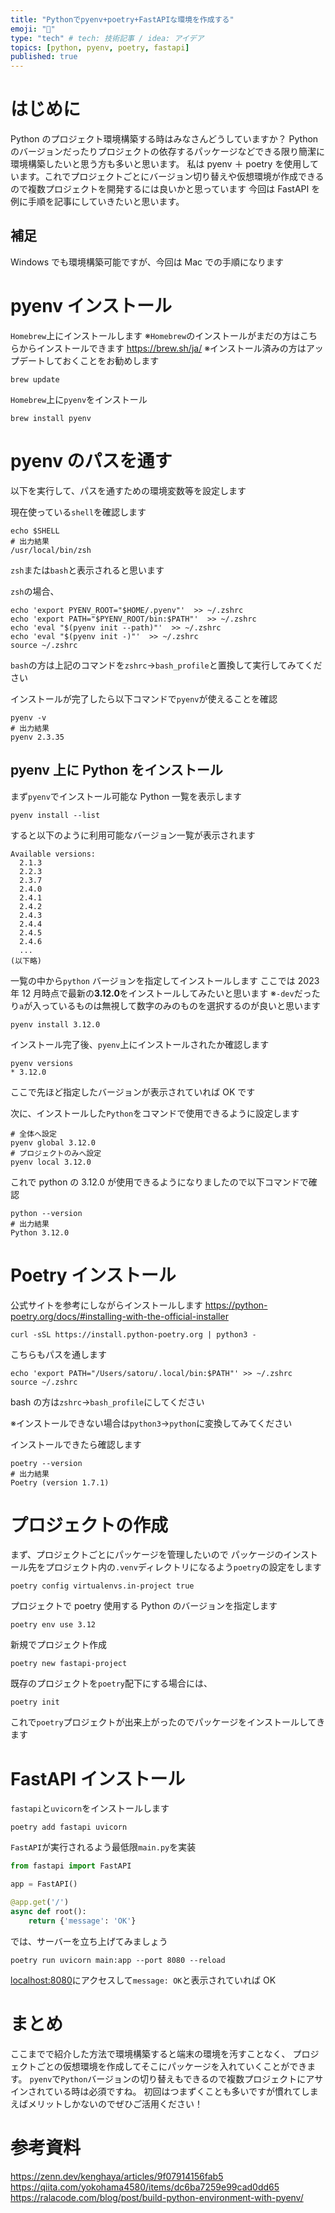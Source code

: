 ```yaml
---
title: "Pythonでpyenv+poetry+FastAPIな環境を作成する"
emoji: "📌"
type: "tech" # tech: 技術記事 / idea: アイデア
topics: [python, pyenv, poetry, fastapi]
published: true
---
```


# はじめに

Python のプロジェクト環境構築する時はみなさんどうしていますか？
Python のバージョンだったりプロジェクトの依存するパッケージなどできる限り簡潔に環境構築したいと思う方も多いと思います。
私は pyenv ＋ poetry を使用しています。これでプロジェクトごとにバージョン切り替えや仮想環境が作成できるので複数プロジェクトを開発するには良いかと思っています
今回は FastAPI を例に手順を記事にしていきたいと思います。

## 補足

Windows でも環境構築可能ですが、今回は Mac での手順になります

# pyenv インストール

`Homebrew`上にインストールします
※`Homebrew`のインストールがまだの方はこちらからインストールできます
https://brew.sh/ja/
※インストール済みの方はアップデートしておくことをお勧めします

```shell
brew update
```

`Homebrew`上に`pyenv`をインストール

```shell
brew install pyenv
```

# pyenv のパスを通す

以下を実行して、パスを通すための環境変数等を設定します

現在使っている`shell`を確認します

```shell
echo $SHELL
# 出力結果
/usr/local/bin/zsh
```

`zsh`または`bash`と表示されると思います

`zsh`の場合、

```shell
echo 'export PYENV_ROOT="$HOME/.pyenv"'  >> ~/.zshrc
echo 'export PATH="$PYENV_ROOT/bin:$PATH"'  >> ~/.zshrc
echo 'eval "$(pyenv init --path)"'  >> ~/.zshrc
echo 'eval "$(pyenv init -)"'  >> ~/.zshrc
source ~/.zshrc
```

`bash`の方は上記のコマンドを`zshrc`→`bash_profile`と置換して実行してみてください

インストールが完了したら以下コマンドで`pyenv`が使えることを確認

```shell
pyenv -v
# 出力結果
pyenv 2.3.35
```

## pyenv 上に Python をインストール

まず`pyenv`でインストール可能な Python 一覧を表示します

```shell
pyenv install --list
```

すると以下のように利用可能なバージョン一覧が表示されます

```shell
Available versions:
  2.1.3
  2.2.3
  2.3.7
  2.4.0
  2.4.1
  2.4.2
  2.4.3
  2.4.4
  2.4.5
  2.4.6
  ...
(以下略)
```

一覧の中から`python` バージョンを指定してインストールします
ここでは 2023 年 12 月時点で最新の**3.12.0**をインストールしてみたいと思います
※`-dev`だったり`a`が入っているものは無視して数字のみのものを選択するのが良いと思います

```shell
pyenv install 3.12.0
```

インストール完了後、`pyenv`上にインストールされたか確認します

```shell
pyenv versions
* 3.12.0
```

ここで先ほど指定したバージョンが表示されていれば OK です

次に、インストールした`Python`をコマンドで使用できるように設定します

```shell
# 全体へ設定
pyenv global 3.12.0
# プロジェクトのみへ設定
pyenv local 3.12.0
```

これで python の 3.12.0 が使用できるようになりましたので以下コマンドで確認

```shell
python --version
# 出力結果
Python 3.12.0
```

# Poetry インストール

公式サイトを参考にしながらインストールします
https://python-poetry.org/docs/#installing-with-the-official-installer

```shell
curl -sSL https://install.python-poetry.org | python3 -
```

こちらもパスを通します

```shell
echo 'export PATH="/Users/satoru/.local/bin:$PATH"' >> ~/.zshrc
source ~/.zshrc
```

bash の方は`zshrc`→`bash_profile`にしてください

※インストールできない場合は`python3`→`python`に変換してみてください

インストールできたら確認します

```shell
poetry --version
# 出力結果
Poetry (version 1.7.1)
```

# プロジェクトの作成

まず、プロジェクトごとにパッケージを管理したいので
パッケージのインストール先をプロジェクト内の`.venv`ディレクトリになるよう`poetry`の設定をします

```shell
poetry config virtualenvs.in-project true
```

プロジェクトで poetry 使用する Python のバージョンを指定します

```shell
poetry env use 3.12
```

新規でプロジェクト作成

```shell
poetry new fastapi-project
```

既存のプロジェクトを`poetry`配下にする場合には、

```shell
poetry init
```

これで`poetry`プロジェクトが出来上がったのでパッケージをインストールしてきます

# FastAPI インストール

`fastapi`と`uvicorn`をインストールします

```shell
poetry add fastapi uvicorn
```

`FastAPI`が実行されるよう最低限`main.py`を実装

```python
from fastapi import FastAPI

app = FastAPI()

@app.get('/')
async def root():
    return {'message': 'OK'}
```

では、サーバーを立ち上げてみましょう

```shell
poetry run uvicorn main:app --port 8080 --reload
```

[localhost:8080](http://localhost:8080)にアクセスして`message: OK`と表示されていれば OK

# まとめ

ここまでで紹介した方法で環境構築すると端末の環境を汚すことなく、
プロジェクトごとの仮想環境を作成してそこにパッケージを入れていくことができます。
`pyenv`で`Python`バージョンの切り替えもできるので複数プロジェクトにアサインされている時は必須ですね。
初回はつまずくことも多いですが慣れてしまえばメリットしかないのでぜひご活用ください！

# 参考資料

https://zenn.dev/kenghaya/articles/9f07914156fab5
https://qiita.com/yokohama4580/items/dc6ba7259e99cad0dd65
https://ralacode.com/blog/post/build-python-environment-with-pyenv/
